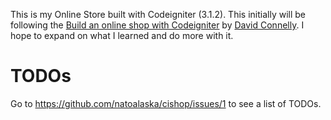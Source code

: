 This is my Online Store built with Codeigniter (3.1.2). This initially will be following the [Build an online shop with Codeigniter](https://www.youtube.com/playlist?list=PLBEpR3pmwCayNcTCUWlUToK4qIQfFQCCm) by [David Connelly](https://www.youtube.com/channel/UCtsojFV90CDh7uABAssuITw). I hope to expand on what I learned and do more with it.

# TODOs
Go to https://github.com/natoalaska/cishop/issues/1 to see a list of TODOs.
